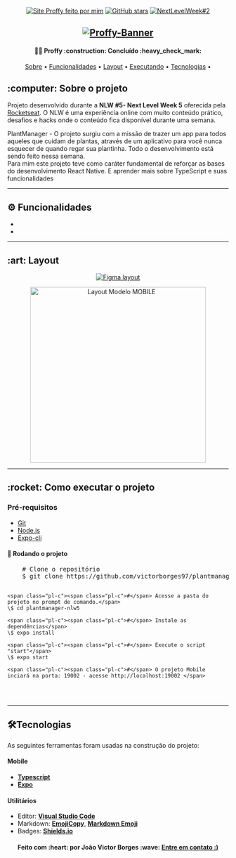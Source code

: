 <article class="markdown-body entry-content container-lg" itemprop="text">
<p align="center">
  <a href="https://proffy-borges.vercel.app/"><img alt="Site Proffy feito por mim" src="https://img.shields.io/badge/Funcionando-Entre%20no%20Site-red"></a>
  <a href="https://github.com/victorborges97/NLW2-2020/stargazers"><img alt="GitHub stars" src="https://img.shields.io/github/stars/victorborges97/NLW2-2020"></a>
  <a href="https://nextlevelweek.com/episodios/discovery/1/edicao/2" rel="nofollow">
    <img alt="NextLevelWeek#2" src="https://camo.githubusercontent.com/67e1c712bd7e31280924a3f30275d51c8d22c362/68747470733a2f2f696d672e736869656c64732e696f2f62616467652f4e657874204c6576656c205765656b2532302d322e302d253233373531394331" data-canonical-src="https://img.shields.io/badge/Next Level Week%20-2.0-%237519C1" style="max-width:100%;">
  </a>
</p>

<h1 align="center">
    <a target="_blank" rel="noopener noreferrer" href="/.github/NWL-BANNER.jpg">
      <img alt="Proffy-Banner" title="Proffy" src="/.github/NWL-BANNER.jpg" style="max-width:100%;">
    </a>
</h1>

<h4 align="center">
  👨‍💻 Proffy :construction: Concluído :heavy_check_mark:
</h4>

<p align="center">
 <a href="#sobre-o-projeto">Sobre</a> •
 <a href="#funcionalidades">Funcionalidades</a> • 
 <a href="#layout">Layout</a> • 
 <a href="#executarprojeto">Executando</a> • 
 <a href="#tecnologias">Tecnologias</a> • 
</p>

<h2 id="sobre-o-projeto">:computer: Sobre o projeto</h2>
<p>Projeto desenvolvido durante a <strong>NLW #5- Next Level Week 5</strong> oferecida pela <a href="https://nextlevelweek.com/episodios/discovery/1/edicao/2" rel="nofollow">Rocketseat</a>.
O NLW é uma experiência online com muito conteúdo prático, desafios e hacks onde o conteúdo fica disponível durante uma semana.</p>
<p>
PlantManager - O projeto surgiu com a missão de trazer um app para todos aqueles que cuidam de plantas, através de um aplicativo para você nunca esquecer de quando regar sua plantinha.  Todo o desenvolvimento está sendo feito nessa semana.
<br>Para mim este projeto teve como caráter fundamental de reforçar as bases do desenvolvimento React Native. E aprender mais sobre TypeScript e suas funcionalidades</p>
<hr>

<h2 id="funcionalidades">⚙️ Funcionalidades</h2>
<ul class="contains-task-list">

  <li class="task-list-item">
  
  </li>

  <li class="task-list-item">

  </li>

</ul>
<hr>

<h2 id="layout" > :art: Layout</h2>
<p align="center">
<a href="https://www.figma.com/file/GHGS126t7WYjnPZdRKChJF/Proffy-Web" rel="nofollow">
  <img alt="Figma layout" src="https://camo.githubusercontent.com/10f2bd14ea24c1674c875fe83ddf72d4a1591a6f/68747470733a2f2f696d672e736869656c64732e696f2f62616467652f4c61796f7574253230507265766965772532302d4669676d612d253233303444333631" data-canonical-src="https://img.shields.io/badge/Layout%20Preview%20-Figma-%2304D361" style="max-width:100%;">
</a>
</p>

<p align="center">
  <a target="_blank" rel="noopener noreferrer" href="/.github/Expo%20(1).gif"><img alt="Layout Modelo MOBILE" src="/.github/Expo%20(1).gif" width="400px" style="max-width:100%;"></a>
</p>

<hr>

<h2 id="executarprojeto" > :rocket: Como executar o projeto</h2>

<h3>Pré-requisitos</h3>
<ul>
<li><a href="https://git-scm.com" rel="nofollow">Git</a></li>
<li><a href="https://nodejs.org/en/" rel="nofollow">Node.js</a></li>
<li><a href="https://docs.expo.io/" rel="nofollow">Expo-cli</a></li>
</ul>

<h4>🎲 Rodando o projeto</h4>
<div class="highlight highlight-source-shell">
  <pre>
    <span class="pl-c"><span class="pl-c">#</span> Clone o repositório</span>
    $ git clone https://github.com/victorborges97/plantmanager-nlw5

    <span class="pl-c"><span class="pl-c">#</span> Acesse a pasta do projeto no prompt de comando.</span>
    \$ cd plantmanager-nlw5

    <span class="pl-c"><span class="pl-c">#</span> Instale as dependências</span>
    \$ expo install

    <span class="pl-c"><span class="pl-c">#</span> Execute o script "start"</span>
    \$ expo start

    <span class="pl-c"><span class="pl-c">#</span> O projeto Mobile inciará na porta: 19002 - acesse http://localhost:19002 </span>

  </pre>
</div>
<hr>

<h2 id="tecnologias">🛠Tecnologias</h2>
<p>As seguintes ferramentas foram usadas na construção do projeto:</p>

<h4>
  <strong>Mobile</strong>  
</h4>
<ul>
  <li>
    <strong><a href="https://www.typescriptlang.org/" rel="nofollow">Typescript</a></strong>
  </li>
  <li>
    <strong><a href="https://expo.io/" rel="nofollow">Expo</a></strong>
  </li>
</ul>

<h4>
<strong>Utilitários</strong>
</h4>
<ul>
  <li>Editor:  
    <strong><a href="https://code.visualstudio.com/" rel="nofollow">Visual Studio Code</a></strong>
  </li>
  <li>Markdown:  
    <strong><a href="https://www.emojicopy.com" rel="nofollow">EmojiCopy</a></strong>,  
    <strong><a href="https://gist.github.com/rxaviers/7360908">Markdown Emoji</a></strong>
  </li>
  <li>Badges:  
    <strong><a href="https://shields.io" rel="nofollow">Shields.io</a></strong>
  </li>
</ul>

<h4 align="center">
  Feito com :heart: por João Victor Borges :wave: 
  <a href="https://www.linkedin.com/in/joaovictor-borges/" rel="nofollow" >
  Entre em contato :) 
  </a>
</h4>
</article>

